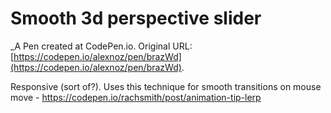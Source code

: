 # Smooth 3d perspective slider
 _A Pen created at CodePen.io. Original URL: [https://codepen.io/alexnoz/pen/brazWd](https://codepen.io/alexnoz/pen/brazWd).

 Responsive (sort of?). Uses this technique for smooth transitions on mouse move - https://codepen.io/rachsmith/post/animation-tip-lerp